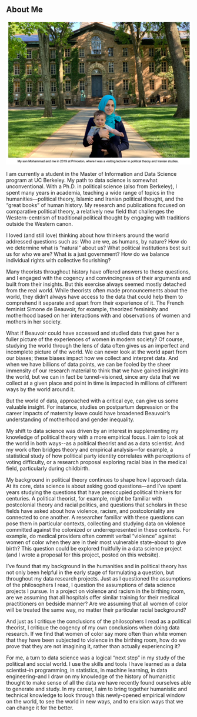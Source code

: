 ## About Me

<img src="images/nura_mohammad_princeton_2019.png?raw=true"/>

I am currently a student in the Master of Information and Data Science program at UC Berkeley. My path to data science is somewhat unconventional. With a Ph.D. in political science (also from Berkeley), I spent many years in academia, teaching a wide range of topics in the humanities—political theory, Islamic and Iranian political thought, and the “great books” of human history. My research and publications focused on comparative political theory, a relatively new field that challenges the Western-centrism of traditional political thought by engaging with traditions outside the Western canon.

I loved (and still love) thinking about how thinkers around the world addressed questions such as: Who are we, as humans, by nature? How do we determine what is “natural” about us? What political institutions best suit us for who we are? What is a just government? How do we balance individual rights with collective flourishing?

Many theorists throughout history have offered answers to these questions, and I engaged with the cogency and convincingness of their arguments and built from their insights. But this exercise always seemed mostly detached from the real world. While theorists often made pronouncements about the world, they didn’t always have access to the data that could help them to comprehend it separate and apart from their experience of it. The French feminist Simone de Beauvoir, for example, theorized femininity and motherhood based on her interactions with and observations of women and mothers in her society.

What if Beauvoir could have accessed and studied data that gave her a fuller picture of the experiences of women in modern society? Of course, studying the world through the lens of data often gives us an imperfect and incomplete picture of the world. We can never look at the world apart from our biases; these biases impact how we collect and interpret data. And when we have billions of data points, we can be fooled by the sheer immensity of our research material to think that we have gained insight into the world, but we can in fact be tunnel-visioned, since any data that we collect at a given place and point in time is impacted in millions of different ways by the world around it. 

But the world of data, approached with a critical eye, can give us some valuable insight. For instance, studies on postpartum depression or the career impacts of maternity leave could have broadened Beauvoir’s understanding of motherhood and gender inequality. 

My shift to data science was driven by an interest in supplementing my knowledge of political theory with a more empirical focus. I aim to look at the world in both ways--as a poltiical theorist and as a data scientist. And my work often bridges theory and empirical analysis—for example, a statistical study of how political party identity correlates with perceptions of voting difficulty, or a research proposal exploring racial bias in the medical field, particularly during childbirth. 

My background in political theory continues to shape how I approach data. At its core, data science is about asking good questions—and I’ve spent years studying the questions that have preoccupied political thinkers for centuries. A political theorist, for example, might be familiar with postcolonial theory and racial politics, and questions that scholars in these fields have asked about how violence, racism, and postcoloniality are connected to one another. A researcher familiar with these questions can pose them in particular contexts, collecting and studying data on violence committed against the colonized or underrepresented in these contexts. For example, do medical providers often commit verbal “violence” against women of color when they are in their most vulnerable state–about to give birth? This question could be explored fruitfully in a data science project (and I wrote a proposal for this project, posted on this website).

I’ve found that my background in the humanities and in political theory has not only been helpful in the early stage of formulating a question, but throughout my data research projects. Just as I questioned the assumptions of the philosophers I read, I question the assumptions of data science projects I pursue. In a project on violence and racism in the birthing room, are we assuming that all hospitals offer similar training for their medical practitioners on bedside manner? Are we assuming that all women of color will be treated the same way, no matter their particular racial background? 

And just as I critique the conclusions of the philosophers I read as a political theorist, I critique the cogency of my own conclusions when doing data research. If we find that women of color say more often than white women that they have been subjected to violence in the birthing room, how do we prove that they are not imagining it, rather than actually experiencing it?

For me, a turn to data science was a logical “next step” in my study of the political and social world. I use the skills and tools I have learned as a data scientist–in programming, in statistics, in machine learning, in data engineering–and I draw on my knowledge of the history of humanistic thought to make sense of all the data we have recently found ourselves able to generate and study. In my career, I aim to bring together humanistic and technical knowledge to look through this newly-opened empirical window on the world, to see the world in new ways, and to envision ways that we can change it for the better. 


